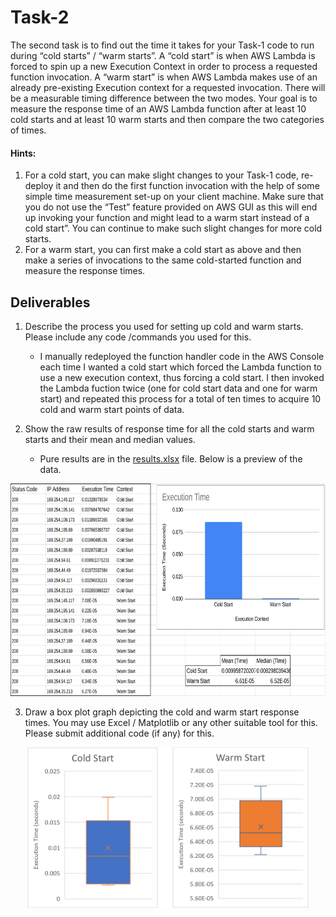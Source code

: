 # Task-2
The second task is to find out the time it takes for your Task-1 code to run during “cold starts” / “warm starts”. A “cold start” is when AWS Lambda is forced to spin up a new Execution Context in order to process a requested function invocation. A “warm start” is when AWS Lambda makes use of an already pre-existing Execution context for a requested invocation. There will be a measurable timing difference between the two modes. Your goal is to measure the response time of an AWS Lambda function after at least 10 cold starts and at least 10 warm starts and then compare the two categories of times.

#### Hints:
1. For a cold start, you can make slight changes to your Task-1 code, re-deploy it and then do the first function invocation with the help of some simple time measurement set-up on your client machine. Make sure that you do not use the “Test” feature provided on AWS GUI as this will end up invoking your function and might lead to a warm start instead of a cold start”. You can continue to make such slight changes for more cold starts.
2. For a warm start, you can first make a cold start as above and then make a series of invocations to the same cold-started function and measure the response times. 

## Deliverables
1. Describe the process you used for setting up cold and warm starts. Please include any code /commands you used for this.
    - I manually redeployed the function handler code in the AWS Console each time I wanted a cold start which forced the Lambda function to use a new execution context, thus forcing a cold start. I then invoked the Lambda fuction twice (one for cold start data and one for warm start) and repeated this process for a total of ten times to acquire 10 cold and warm start points of data.

2. Show the raw results of response time for all the cold starts and warm starts and their mean and median values.
    - Pure results are in the [results.xlsx](results.xlsx) file. Below is a preview of the data.
<p align="center"><img src="results.png" width="700" height="340"></p>

3. Draw a box plot graph depicting the cold and warm start response times. You may use Excel / Matplotlib or any other suitable tool for this. Please submit additional code (if any) for this.
<p align="center"><img src="results_box.png" width="450" height="257"></p>
